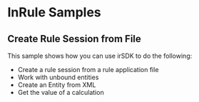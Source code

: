 # InRule Samples

## Create Rule Session from File

This sample shows how you can use irSDK to do the following:

* Create a rule session from a rule application file
* Work with unbound entities
* Create an Entity from XML
* Get the value of a calculation
